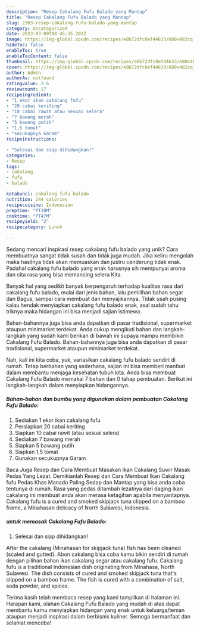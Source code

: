 ```yaml
---
description: "Resep Cakalang Fufu Balado yang Mantap"
title: "Resep Cakalang Fufu Balado yang Mantap"
slug: 2303-resep-cakalang-fufu-balado-yang-mantap
category: Uncategorized
date: 2023-03-09T08:45:35.202Z
image: https://img-global.cpcdn.com/recipes/e8b72dfc8ef44633/680x482cq70/cakalang-fufu-balado-foto-resep-utama.jpg
hideToc: false
enableToc: true
enableTocContent: false
thumbnail: https://img-global.cpcdn.com/recipes/e8b72dfc8ef44633/680x482cq70/cakalang-fufu-balado-foto-resep-utama.jpg
cover: https://img-global.cpcdn.com/recipes/e8b72dfc8ef44633/680x482cq70/cakalang-fufu-balado-foto-resep-utama.jpg
author: Admin
authorAv: notfound
ratingvalue: 3.6
reviewcount: 17
recipeingredient:
- "1 ekor ikan cakalang fufu"
- "20 cabai keriting"
- "10 cabai rawit atau sesuai selera"
- "7 bawang merah"
- "5 bawang putih"
- "1,5 tomat"
- "secukupnya Garam"
recipeinstructions:

- "Selesai dan siap dihidangkan!"
categories:
- Resep
tags:
- cakalang
- fufu
- balado

katakunci: cakalang fufu balado 
nutrition: 244 calories
recipecuisine: Indonesian
preptime: "PT38M"
cooktime: "PT47M"
recipeyield: "2"
recipecategory: Lunch

---
```





Sedang mencari inspirasi resep cakalang fufu balado yang unik? Cara membuatnya sangat tidak susah dan tidak juga mudah. Jika keliru mengolah maka hasilnya tidak akan memuaskan dan justru cenderung tidak enak. Padahal cakalang fufu balado yang enak harusnya sih mempunyai aroma dan cita rasa yang bisa memancing selera Kita.





Banyak hal yang sedikit banyak berpengaruh terhadap kualitas rasa dari cakalang fufu balado, mulai dari jenis bahan, lalu pemilihan bahan segar dan Bagus, sampai cara membuat dan menyajikannya. Tidak usah pusing kalau hendak menyiapkan cakalang fufu balado enak,      asal sudah tahu triknya maka hidangan ini bisa menjadi sajian istimewa.














Bahan-bahannya juga bisa anda dapatkan di pasar tradisional, supermarket ataupun minimarket terdekat. Anda cukup mengikuti bahan dan langkah-langkah yang sudah kami berikan di bawah ini supaya mampu membikin Cakalang Fufu Balado. Bahan-bahannya juga bisa anda dapatkan di pasar tradisional, supermarket ataupun minimarket terdekat.






Nah, kali ini kita coba, yuk, variasikan cakalang fufu balado sendiri di rumah. Tetap berbahan yang sederhana, sajian ini bisa memberi manfaat dalam membantu menjaga kesehatan tubuh kita. Anda bisa membuat Cakalang Fufu Balado memakai 7 bahan dan 0 tahap pembuatan. Berikut ini langkah-langkah dalam menyiapkan hidangannya.

<!--inarticleads1-->

##### Bahan-bahan dan bumbu yang digunakan dalam pembuatan Cakalang Fufu Balado:

1. Sediakan 1 ekor ikan cakalang fufu
1. Persiapkan 20 cabai keriting
1. Siapkan 10 cabai rawit (atau sesuai selera)
1. Sediakan 7 bawang merah
1. Siapkan 5 bawang putih
1. Siapkan 1,5 tomat
1. Gunakan secukupnya Garam


Baca Juga Resep dan Cara Membuat Masakan Ikan Cakalang Suwir Masak Pedas Yang Lezat. Demikianlah Resep dan Cara Membuat Ikan Cakalang fufu Pedas Khas Manado Paling Sedap dan Mantap yang bisa anda coba tentunya di rumah. Rasa yang pedas ditambah lezatnya dari daging ikan cakalang ini membuat anda akan merasa ketagihan apabila menyantapnya. Cakalang fufu is a cured and smoked skipjack tuna clipped on a bamboo frame, a Minahasan delicacy of North Sulawesi, Indonesia. 

<!--inarticleads2-->

#####  untuk memasak Cakalang Fufu Balado:


1. Selesai dan siap dihidangkan!

After the cakalang (Minahasan for skipjack tuna) fish has been cleaned (scaled and gutted). Abon cakalang bisa coba kamu bikin sendiri di rumah dengan pilihan bahan ikan cakalang segar atau cakalang fufu. Cakalang fufu is a traditional Indonesian dish originating from Minahasa, North Sulawesi. The dish consists of cured and smoked skipjack tuna that&#39;s clipped on a bamboo frame. The fish is cured with a combination of salt, soda powder, and spices. 

Terima kasih telah membaca resep yang kami tampilkan di halaman ini. Harapan kami, olahan Cakalang Fufu Balado yang mudah di atas dapat membantu kamu menyiapkan hidangan yang enak untuk keluarga/teman ataupun menjadi inspirasi dalam berbisnis kuliner. Semoga bermanfaat dan selamat mencoba!

